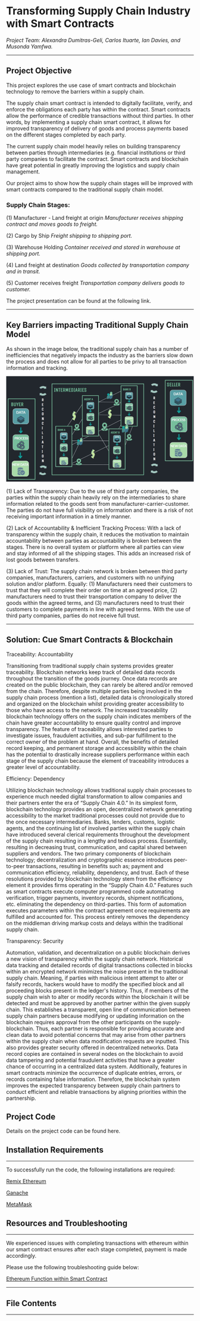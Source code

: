 # Transforming Supply Chain Industry with Smart Contracts

*Project Team: Alexandra Dumitras-Geli, Carlos Ituarte, Ian Davies, and Musonda Yamfwa.*

---

## Project Objective

This project explores the use case of smart contracts and blockchain technology to remove the barriers within a supply chain.

The supply chain smart contract is intended to digitally facilitate, verify, and enforce the obligations each party has within the contract. Smart contracts allow the performance of credible transactions without third parties. In other words, by implementing a supply chain smart contract, it allows for improved transparency of delivery of goods and process payments based on the different stages completed by each party. 

The current supply chain model heavily relies on building transparency between parties through intermediaries (e.g. financial institutions or third party companies to facilitate the contract. Smart contracts and blockchain have great potential in greatly improving the logistics and supply chain management. 

Our project aims to show how the supply chain stages will be improved with smart contracts compared to the traditional supply chain model.

### Supply Chain Stages:

(1) Manufacturer - Land freight at origin
*Manufacturer receives shipping contract and moves goods to freight.*

(2) Cargo by Ship
*Freight shipping to shipping port.*

(3) Warehouse Holding
*Container received and stored in warehouse at shipping port.*

(4) Land freight at destination 
*Goods collected by transportation company and in transit.*

(5) Customer receives freight
*Transportation company delivers goods to customer.*

The project presentation can be found at the following link. 

---

## Key Barriers impacting Traditional Supply Chain Model

As shown in the image below, the traditional supply chain has a number of inefficiencies that negatively impacts the industry as the barriers slow down the process and does not allow for all parties to be privy to all transaction information and tracking. 

![Traditional_Supply_Chain](images/traditional_supply.jpg) 

(1) Lack of Transparency: Due to the use of third party companies, the parties within the supply chain heavily rely on  the intermediaries to share information related to the goods sent from manufacturer-carrier-customer. The parties do not have full visibility on information and there is a risk of not receiving important information in a timely manner.

(2) Lack of Accountability & Inefficient Tracking Process: With a lack of transparency within the supply chain, it reduces the motivation to maintain accountability between parties as accountability is broken between the stages. There is no overall system or platform where all parties can view and stay informed of all the shipping stages. This adds an increased risk of lost goods between transfers. 

(3) Lack of Trust: The supply chain network is broken between third party companies, manufacturers, carriers, and customers with no unifying solution and/or platform. Equally: (1) Manufacturers need their customers to trust that they will complete their order on time at an agreed price, (2) manufacturers need to trust their transportation company to deliver the goods within the agreed terms, and (3) manufacturers need to trust their customers to complete payments in line with agreed terms. With the use of third party companies, parties do not receive full trust.

---

## Solution: Cue Smart Contracts & Blockchain

Traceability: Accountability 

Transitioning from traditional supply chain systems provides greater traceability. Blockchain networks keep track of detailed data records throughout the transition of the goods journey. Once data records are created on the public blockchain, they can rarely be altered and/or removed from the chain. Therefore, despite multiple parties being involved in the supply chain process (mention a list), detailed data is chronologically stored and organized on the blockchain whilst providing greater accessibility to those who have access to the network. The increased traceability blockchain technology offers on the supply chain indicates members of the chain have greater accountability to ensure quality control and improve transparency. The feature of traceability allows interested parties to investigate issues, fraudulent activities, and sub-par fulfillment to the correct owner of the problem at hand. Overall, the benefits of detailed record keeping, and permanent storage and accessibility within the chain has the potential to drastically increase suppliers performance within each stage of the supply chain because the element of traceability introduces a greater level of accountability. 

Efficiency: Dependency 

Utilizing blockchain technology allows traditional supply chain processes to experience much needed digital transformation to allow companies and their partners enter the era of “Supply Chain 4.0.” In its simplest form, blockchain technology provides an open, decentralized network generating accessibility to the market traditional processes could not provide due to the once necessary intermediaries. Banks, lenders, customs, logistic agents, and the continuing list of involved parties within the supply chain have introduced several clerical requirements throughout the development of the supply chain resulting in a lengthy and tedious process. Essentially, resulting in decreasing trust, communication, and capital shared between suppliers and vendors. The two primary components of blockchain technology; decentralization and cryptographic essence introduces peer-to-peer transactions, resulting in benefits such as; payment and communication efficiency, reliability, dependency, and trust. Each of these resolutions provided by blockchain technology stem from the efficiency element it provides firms operating in the “Supply Chain 4.0.” Features such as smart contracts execute computer programmed code automating verification, trigger payments, inventory records, shipment notifications, etc. eliminating the dependency on third-parties. This form of automation executes parameters within the contract agreement once requirements are fulfilled and accounted for. This process entirely removes the dependency on the middleman driving markup costs and delays within the traditional supply chain. 

Transparency: Security  

Automation, validation, and decentralization on a public blockchain derives a new vision of transparency within the supply chain network. Historical data tracking and detailed records of digital transactions collected in blocks within an encrypted network minimizes the noise present in the traditional supply chain. Meaning, if parties with malicious intent attempt to alter or falsify records, hackers would have to modify the specified block and all proceeding blocks present in the ledger's history. Thus, if members of the supply chain wish to alter or modify records within the blockchain it will be detected and must be approved by another partner within the given supply chain. This establishes a transparent, open line of communication between supply chain partners because modifying or updating information on the blockchain requires approval from the other participants on the supply-blockchain. Thus, each partner is responsible for providing accurate and clean data to avoid potential concerns that may arise from other partners within the supply chain when data modification requests are inputted. This also provides greater security offered in decentralized networks. Data record copies are contained in several nodes on the blockchain to avoid data tampering and potential fraudulent activities that have a greater chance of occurring in a centralized data system. Additionally, features in smart contracts minimize the occurrence of duplicate entries, errors, or records containing false information. Therefore, the blockchain system improves the expected transparency between supply chain partners to conduct efficient and reliable transactions by aligning priorities within the partnership. 

## Project Code

Details on the project code can be found here.

## Installation Requirements
---

To successfully run the code, the following installations are required:

[Remix Ethereum](https://remix.ethereum.org/) 

[Ganache](https://www.trufflesuite.com/ganache)

[MetaMask](https://metamask.io/)


## Resources and Troubleshooting 
---

We experienced issues with completing transactions with ethereum within our smart contract ensures after each stage completed, payment is made accordingly. 

Please use the following troubleshooting guide below:

[Ethereum Function within Smart Contract](https://ethereum.stackexchange.com/questions/46107/how-do-you-send-ether-as-a-function-to-a-contract-using-remix)


---

## File Contents 
---
